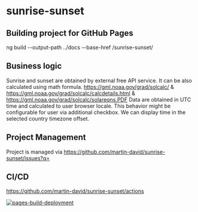 # sunrise-sunset

## Building project for GitHub Pages
ng build --output-path ../docs --base-href /sunrise-sunset/

## Business logic
Sunrise and sunset are obtained by external free API service. It can be also calculated using math formula. https://gml.noaa.gov/grad/solcalc/ & https://gml.noaa.gov/grad/solcalc/calcdetails.html & https://gml.noaa.gov/grad/solcalc/solareqns.PDF
Data are obtained in UTC time and calculated to user browser locale. This behavior might be configurable for user via additional checkbox. We can display time in the selected country timezone offset.

## Project Management
Project is managed via https://github.com/martin-david/sunrise-sunset/issues?q=

## CI/CD
https://github.com/martin-david/sunrise-sunset/actions

[![pages-build-deployment](https://github.com/martin-david/sunrise-sunset/actions/workflows/pages/pages-build-deployment/badge.svg)](https://github.com/martin-david/sunrise-sunset/actions/workflows/pages/pages-build-deployment)
